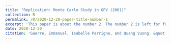 ```yaml
---
title: "Replication: Monte Carlo Study in GPV (2001)"
collection: R
permalink: /R/2020-12-20-paper-title-number-1
excerpt: 'This paper is about the number 2. The number 2 is left for future work.'
date: 2020-12-20
citation: 'Guerre, Emmanuel, Isabelle Perrigne, and Quang Vuong. &quot;Optimal nonparametric estimation of first‐price auctions..&quot; <i>Econometrica 68.3 (2000): 525-574.</i>'
---
```


